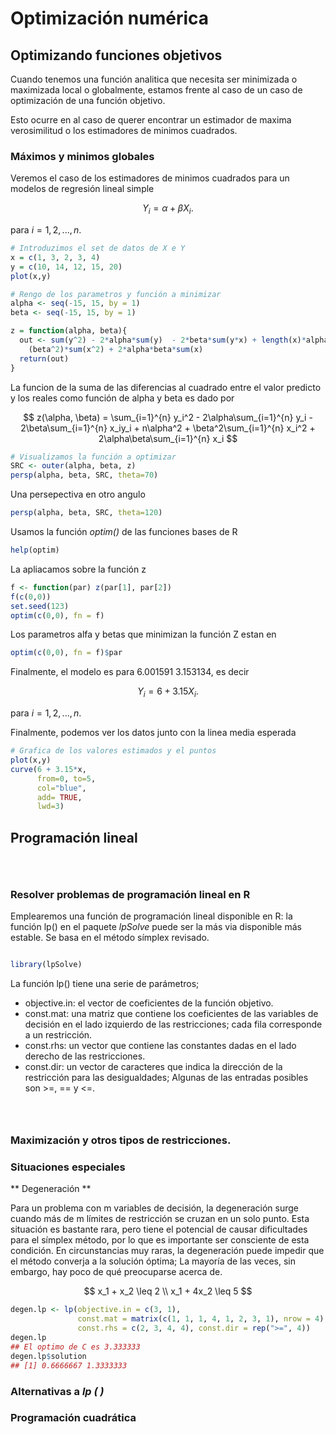 # Optimización numérica


## Optimizando funciones objetivos

Cuando tenemos una función analitica que necesita ser minimizada o maximizada local o globalmente,
estamos frente al caso de un caso de optimización de una función objetivo.

Esto ocurre en al caso de querer encontrar un estimador de maxima verosimilitud o los estimadores de minimos cuadrados.

### Máximos y minimos globales

Veremos el caso de los estimadores de minimos cuadrados para un modelos de regresión lineal simple

$$
Y_i= \alpha + \beta X_i.
$$

para $i=1,2,...,n$.


```r
# Introduzimos el set de datos de X e Y
x = c(1, 3, 2, 3, 4)
y = c(10, 14, 12, 15, 20)
plot(x,y)
```

```r
# Rengo de los parametros y función a minimizar
alpha <- seq(-15, 15, by = 1)
beta <- seq(-15, 15, by = 1)

z = function(alpha, beta){
  out <- sum(y^2) - 2*alpha*sum(y)  - 2*beta*sum(y*x) + length(x)*alpha^2 +
    (beta^2)*sum(x^2) + 2*alpha*beta*sum(x)
  return(out)
}

```
La funcion de la suma de las diferencias al cuadrado entre el valor predicto y los reales como
función de alpha y beta es dado por

$$
  z(\alpha, \beta) = \sum_{i=1}^{n} y_i^2 - 2\alpha\sum_{i=1}^{n} y_i - 2\beta\sum_{i=1}^{n} x_iy_i + n\alpha^2 + \beta^2\sum_{i=1}^{n} x_i^2 + 2\alpha\beta\sum_{i=1}^{n} x_i
$$


```r
# Visualizamos la función a optimizar
SRC <- outer(alpha, beta, z)
persp(alpha, beta, SRC, theta=70)
```

Una persepectiva en otro angulo

```r
persp(alpha, beta, SRC, theta=120)

```

Usamos la función *optim()* de las funciones bases de R

```r
help(optim)
```

La apliacamos sobre la función z

```r
f <- function(par) z(par[1], par[2])
f(c(0,0))
set.seed(123)
optim(c(0,0), fn = f)
```
Los parametros alfa y betas que minimizan la función Z estan en

```r
optim(c(0,0), fn = f)$par
```

Finalmente, el modelo es para 6.001591 3.153134, es decir

$$
Y_i= 6 +  3.15X_i.
$$

para $i=1,2,...,n$.

Finalmente, podemos ver los datos junto con la linea media esperada
```r
# Grafica de los valores estimados y el puntos
plot(x,y)
curve(6 + 3.15*x, 
      from=0, to=5, 
      col="blue", 
      add= TRUE,
      lwd=3)
```

## Programación lineal

```r

```

```r

```


```r

```


### Resolver problemas de programación lineal en R

Emplearemos una función de programación lineal disponible en R: la función lp() en el paquete *lpSolve* 
puede ser la más via disponible más estable. Se basa en el método símplex revisado.

```r

library(lpSolve)

```

La función lp() tiene una serie de parámetros; 

- objective.in: el vector de coeficientes de la función objetivo.
- const.mat: una matriz que contiene los coeficientes de las variables
  de decisión en el lado izquierdo de las restricciones; cada fila corresponde a un restricción.
- const.rhs: un vector que contiene las constantes dadas en el lado derecho de las restricciones.
- const.dir: un vector de caracteres que indica la dirección de la restricción
  para las desigualdades; Algunas de las entradas posibles son >=, == y <=.

  
```r


```

```r


```

```r


```



### Maximización y otros tipos de restricciones.
### Situaciones especiales

** Degeneración **

Para un problema con m variables de decisión, la degeneración surge cuando más de m límites de restricción se cruzan en un solo punto. Esta situación es bastante rara, pero tiene el potencial de causar dificultades para el símplex
método, por lo que es importante ser consciente de esta condición. En circunstancias muy raras, la degeneración puede impedir que el método converja a la solución óptima; La mayoría de las veces, sin embargo, hay poco de qué preocuparse
acerca de.

$$
x_1 + x_2 \leq 2 \\
x_1 + 4x_2 \leq 5
$$


```r
degen.lp <- lp(objective.in = c(3, 1),
               const.mat = matrix(c(1, 1, 1, 4, 1, 2, 3, 1), nrow = 4),
               const.rhs = c(2, 3, 4, 4), const.dir = rep(">=", 4))
degen.lp
## El optimo de C es 3.333333
degen.lp$solution
## [1] 0.6666667 1.3333333

```


### Alternativas a *lp ( )*
### Programación cuadrática
